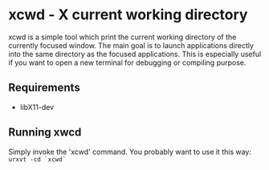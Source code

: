 xcwd - X current working directory
==================================
xcwd is a simple tool which print the current working directory of the
currently focused window.
The main goal is to launch applications directly into the same directory
as the focused applications. This is especially useful if you want to open
a new terminal for debugging or compiling purpose.

Requirements
------------
- libX11-dev

Running xwcd
------------
Simply invoke the 'xcwd' command.
You probably want to use it this way:
    ``urxvt -cd `xcwd` ``
